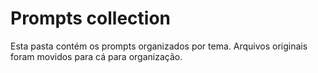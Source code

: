 # Prompts collection

Esta pasta contém os prompts organizados por tema. Arquivos originais foram movidos para cá para organização.
